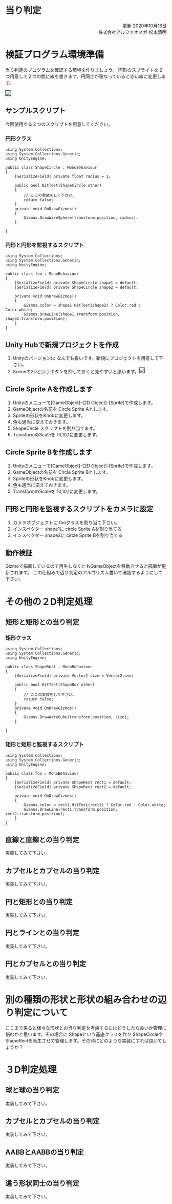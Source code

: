 # 当り判定
<div style="text-align: right;">
更新 2020年10月18日<br>
株式会社アルファオメガ  松本清明
</div>


# 検証プログラム環境準備
当り判定のプログラムを確認する環境を作りましょう。
円形のスプライトを２つ用意して２つの間に線を書きます。円同士が重なっていると赤い線に変更します。

<img src="./img/スクリーンショット 2020-10-17 110402.png" style="border:1px solid;">

## サンプルスクリプト
今回使用する２つのスクリプトを用意してください。

### 円形クラス
```CSharp
using System.Collections;
using System.Collections.Generic;
using UnityEngine;

public class ShapeCircle : MonoBehaviour
{
    [SerializeField] private float radius = 1;

    public bool HitTest(ShapeCircle other)
    {
        // ここの実装をして下さい。
        return false;
    }
    private void OnDrawGizmos()
    {
        Gizmos.DrawWireSphere(transform.position, radius);
    }

}
```


### 円形と円形を監視するスクリプト
```CSharp
using System.Collections;
using System.Collections.Generic;
using UnityEngine;

public class foo : MonoBehaviour
{
    [SerializeField] private ShapeCircle shape1 = default;
    [SerializeField] private ShapeCircle shape2 = default;

    private void OnDrawGizmos()
    {
        Gizmos.color = shape1.HitTest(shape2) ? Color.red : Color.white;
        Gizmos.DrawLine(shape1.transform.position, shape2.transform.position);
    }
}
```

## Unity Hubで新規プロジェクトを作成
1. Unityのバージョンは なんでも良いです。新規にプロジェクトを用意して下さい。
1. Sceneの2Dというボタンを押しておくと見やすいと思います。<img src="./img/スクリーンショット 2020-10-18 115618.png" style="border:1px solid;">

## Circle Sprite Aを作成します
1. Unityのメニューで[GameObject]-[2D Object]-[Sprite]で作成します。
1. GameObjectの名前を Circle Sprite Aとします。
1. Spriteの形状をKnobに変更します。
1. 色も適当に変えておきます。
1. ShapeCircle スクリプトを割り当てます。
1. TransformのScaleを 10,10,1に変更します。

## Circle Sprite Bを作成します
1. Unityのメニューで[GameObject]-[2D Object]-[Sprite]で作成します。
1. GameObjectの名前を Circle Sprite Bとします。
1. Spriteの形状をKnobに変更します。
1. 色も適当に変えておきます。
1. TransformのScaleを 10,10,1に変更します。

## 円形と円形を監視するスクリプトをカメラに設定
1. カメラオブジェクトに fooクラスを割り当て下さい。
1. インスペクター shape1に circle Sprite Aを割り当てる
1. インスペクター shape2に circle Sprite Bを割り当てる

## 動作検証
Gizmoで描画しているので再生しなくともGameObjectを移動させると描画が更新されます。
この仕組みで辺り判定のアルゴリズム書いて確認するようにして下さい。

# その他の２D判定処理

## 矩形と矩形との当り判定

### 矩形クラス
```CSharp
using System.Collections;
using System.Collections.Generic;
using UnityEngine;

public class ShapeRect : MonoBehaviour
{
    [SerializeField] private Vector2 size = Vector2.one;

    public bool HitTest(ShapeBox other)
    {
        // ここの実装をして下さい。
        return false;
    }
    private void OnDrawGizmos()
    {
        Gizmos.DrawWireCube(transform.position, size);
    }

}
```

### 矩形と矩形と監視するスクリプト
```CSharp
using System.Collections;
using System.Collections.Generic;
using UnityEngine;

public class foo : MonoBehaviour
{
    [SerializeField] private ShapeRect rect1 = default;
    [SerializeField] private ShapeRect rect2 = default;

    private void OnDrawGizmos()
    {
        Gizmos.color = rect1.HitTest(rect2) ? Color.red : Color.white;
        Gizmos.DrawLine(rect1.transform.position, rect2.transform.position);
    }
}
```

## 直線と直線との当り判定
実装してみて下さい。

## カプセルとカプセルの当り判定
実装してみて下さい。


## 円と矩形との当り判定
実装してみて下さい。

## 円とラインとの当り判定
実装してみて下さい。

## 円とカプセルとの当り判定
実装してみて下さい。

# 別の種類の形状と形状の組み合わせの辺り判定について
ここまで来ると様々な形状との当り判定を考慮するにはどうしたら良いか管理に悩むかと思います。その場合に Shapeという基底クラスを作り ShapeCircleやShapeRectを派生させて管理します。その時にどのような実装にすれば良いでしょうか？


# ３D判定処理

## 球と球の当り判定
実装してみて下さい。

## カプセルとカプセルの当り判定
実装してみて下さい。

## AABBとAABBの当り判定
実装してみて下さい。

## 違う形状同士の当り判定
実装してみて下さい。
